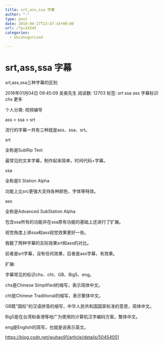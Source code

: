 ```yaml
---
title: srt,ass,ssa 字幕
author: "-"
type: post
date: 2019-04-27T13:47:43+00:00
url: /?p=14243
categories:
  - Uncategorized

---
```

# srt,ass,ssa 字幕
srt,ass,ssa三种字幕的区别
  
2016年01月04日 09:45:09 吴昊先生 阅读数: 12703 标签:  srt ssa ass 字幕标识 chs 更多
  
个人分类:  视频编导
  
ass > ssa > srt

流行的字幕一共有三种就是ass、ssa、srt。

srt

全称是SubRip Text

最常见的文本字幕，制作起来简单，时间代码+字幕。

ssa

全称是S Station Alpha

功能上比src更强大支持各种颜色、字体等特效。

ass

全称是Advanced SubStation Alpha

包含ssa所有的功能并在ssa原有功能的基础上还进行了扩展。

视觉角度上讲ssa和ass视觉效果更好一些。

我截了两种字幕的实际效果srt和ass的对比。

前者是srt字幕，没有任何效果，后者是ass字幕，有效果。

扩展: 

字幕常见的标识chs、cht、GB、Big5、eng。

chs是Chinese Simplified的缩写，表示简体中文。

cht是Chinese Traditional的缩写，表示繁体中文。

GB既"国标"的汉语拼音的缩写，中华人民共和国国家标准的意思，简体中文。

Big5是在台湾和香港等地广为使用的计算机汉字编码方案，繁体中文。

eng是English的简写，也就是说表示英文。

https://blog.csdn.net/wuhao91/article/details/50454051